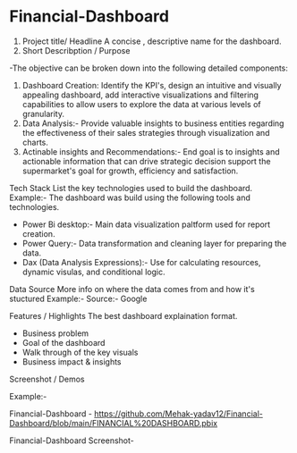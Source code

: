 # Financial-Dashboard
1. Project title/ Headline
A concise , descriptive name for the dashboard.
2. Short Describption / Purpose
   
-The objective can be broken down into the following detailed components:
1. Dashboard Creation: Identify the KPI's, design an intuitive and visually appealing dashboard, add interactive visualizations and filtering capabilities to allow users to explore the data at various levels of granularity.
2. Data Analysis:- Provide valuable insights to business entities regarding the effectiveness of their sales strategies through visualization and charts.
3. Actinable insights and Recommendations:- End goal is to insights and actionable information that can drive strategic decision support the supermarket's goal for growth, efficiency and satisfaction.

Tech Stack
List the key technologies used to build the dashboard.
Example:-
The dashboard was build using the following tools and technologies.
- Power Bi desktop:- Main data visualization paltform used for report creation.
- Power Query:- Data transformation and cleaning layer for preparing the data.
- Dax (Data Analysis Expressions):- Use for calculating resources, dynamic visulas, and conditional logic.

Data Source 
More info on where the data comes from and how it's stuctured
Example:- 
Source:- Google

Features / Highlights 
The best dashboard explaination format.
- Business problem
- Goal of the dashboard
- Walk through of the key visuals
- Business impact & insights

Screenshot / Demos

Example:-

Financial-Dashboard - https://github.com/Mehak-yadav12/Financial-Dashboard/blob/main/FINANCIAL%20DASHBOARD.pbix

Financial-Dashboard Screenshot- 
